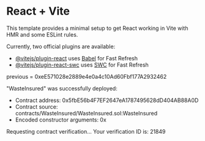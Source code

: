 # React + Vite

This template provides a minimal setup to get React working in Vite with HMR and some ESLint rules.

Currently, two official plugins are available:

- [@vitejs/plugin-react](https://github.com/vitejs/vite-plugin-react/blob/main/packages/plugin-react/README.md) uses [Babel](https://babeljs.io/) for Fast Refresh
- [@vitejs/plugin-react-swc](https://github.com/vitejs/vite-plugin-react-swc) uses [SWC](https://swc.rs/) for Fast Refresh


previous  = 0xeE571028e2889e4e0a4c10Ad60Fbf177A2932462

"WasteInsured" was successfully deployed:
 - Contract address: 0x5fbE56b4F7EF2647eA1787495628dD404AB88A0D
 - Contract source: contracts/WasteInsured/WasteInsured.sol:WasteInsured
 - Encoded constructor arguments: 0x

Requesting contract verification...
Your verification ID is: 21849